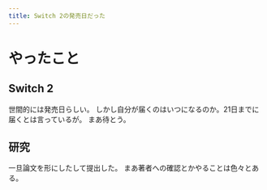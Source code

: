 ```yaml
---
title: Switch 2の発売日だった
---
```


# やったこと

## Switch 2

世間的には発売日らしい。
しかし自分が届くのはいつになるのか。21日までに届くとは言っているが。
まあ待とう。

## 研究

一旦論文を形にしたして提出した。
まあ著者への確認とかやることは色々とある。
